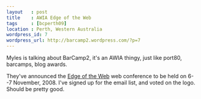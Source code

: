 ```yaml
--- 
layout   : post
title    : AWIA Edge of the Web
tags     : [bcperth09]
location : Perth, Western Australia
wordpress_id: 7
wordpress_url: http://barcamp2.wordpress.com/?p=7
---
```

Myles is talking about BarCamp2, it's an AWIA thingy, just like port80, barcamps, blog awards.

They've announced the <a href="http://www.edgeoftheweb.org.au/">Edge of the Web</a> web conference to be held on 6--7 November, 2008. I've signed up for the email list, and voted on the logo. Should be pretty good.
